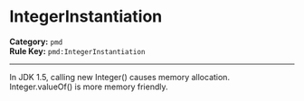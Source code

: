 # IntegerInstantiation
**Category:** `pmd`<br/>
**Rule Key:** `pmd:IntegerInstantiation`<br/>


-----

In JDK 1.5, calling new Integer() causes memory allocation. Integer.valueOf() is more memory friendly.
